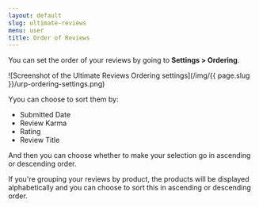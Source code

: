 ```yaml
---
layout: default
slug: ultimate-reviews
menu: user
title: Order of Reviews
---
```

You can set the order of your reviews by going to **Settings > Ordering**.

![Screenshot of the Ultimate Reviews Ordering settings](/img/{{ page.slug }}/urp-ordering-settings.png)

Yyou can choose to sort them by:

- Submitted Date
- Review Karma
- Rating
- Review Title

And then you can choose whether to make your selection go in ascending or descending order.

If you're grouping your reviews by product, the products will be displayed alphabetically and you can choose to sort this in ascending or descending order.
